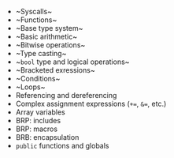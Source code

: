 - ~Syscalls~
- ~Functions~
- ~Base type system~
- ~Basic arithmetic~
- ~Bitwise operations~
- ~Type casting~
- ~`bool` type and logical operations~
- ~Bracketed exressions~
- ~Conditions~
- ~Loops~
- Referencing and dereferencing
- Complex assignment expressions (`+=`, `&=`, etc.)
- Array variables
- BRP: includes
- BRP: macros
- BRB: encapsulation
- `public` functions and globals